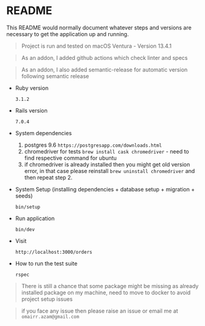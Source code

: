 # README

This README would normally document whatever steps and versions are necessary to get the
application up and running.


>Project is run and tested on macOS Ventura - Version 13.4.1

> As an addon, I added github actions which check linter and specs

> As an addon, I also added semantic-release for automatic version following semantic release

* Ruby version

    `3.1.2`

* Rails version

    `7.0.4`

* System dependencies
    
    1. postgres 9.6 `https://postgresapp.com/downloads.html`
    2. chromedriver for tests `brew install cask chromedriver` - need to find respective command for ubuntu
    3. if chromedriver is already installed then you might get old version error, in that case please reinstall `brew uninstall chromedriver` and then repeat step 2.

    
* System Setup (installing dependencies + database setup + migration + seeds)

    `bin/setup`

* Run application

    `bin/dev`

* Visit

    `http://localhost:3000/orders`
    
* How to run the test suite

    `rspec`

> There is still a chance that some package might be missing as already installed package on my machine, need to move to docker to avoid project setup issues

> if you face any issue then please raise an issue or email me at `omairr.azam@gmail.com`





